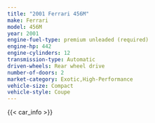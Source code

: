 ```yaml
---
title: "2001 Ferrari 456M"
make: Ferrari
model: 456M
year: 2001
engine-fuel-type: premium unleaded (required)
engine-hp: 442
engine-cylinders: 12
transmission-type: Automatic
driven-wheels: Rear wheel drive
number-of-doors: 2
market-category: Exotic,High-Performance
vehicle-size: Compact
vehicle-style: Coupe
---
```


{{< car_info >}}
